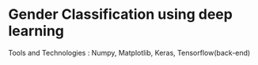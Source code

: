 # Gender Classification using deep learning

Tools and Technologies : Numpy, Matplotlib, Keras, Tensorflow(back-end)

